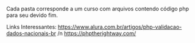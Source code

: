 Cada pasta corresponde a um curso com arquivos contendo código php para seu devido fim. 

Links Interessantes: 
https://www.alura.com.br/artigos/php-validacao-dados-nacionais-br
/n
https://phptherightway.com/

